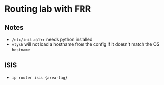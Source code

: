 # Routing lab with FRR

## Notes

- `/etc/init.d/frr` needs python installed
- `vtysh` will not load a hostname from the config if it doesn't match the OS `hostname`

## ISIS

- `ip router isis {area-tag}`
